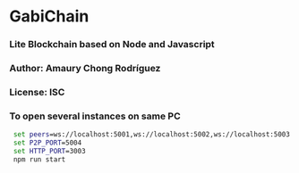 # GabiChain
### Lite Blockchain based on Node and Javascript
### Author: Amaury Chong Rodríguez
### License: ISC

### To open several instances on same PC
```cmd
 set peers=ws://localhost:5001,ws://localhost:5002,ws://localhost:5003
 set P2P_PORT=5004
 set HTTP_PORT=3003
 npm run start
```